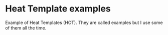 # Heat Template examples

Example of Heat Templates (HOT). They are called examples but I use some of them all the time.
